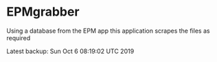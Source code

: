 # EPMgrabber
Using a database from the EPM app this application scrapes the files as required


Latest backup: Sun Oct 6 08:19:02 UTC 2019

